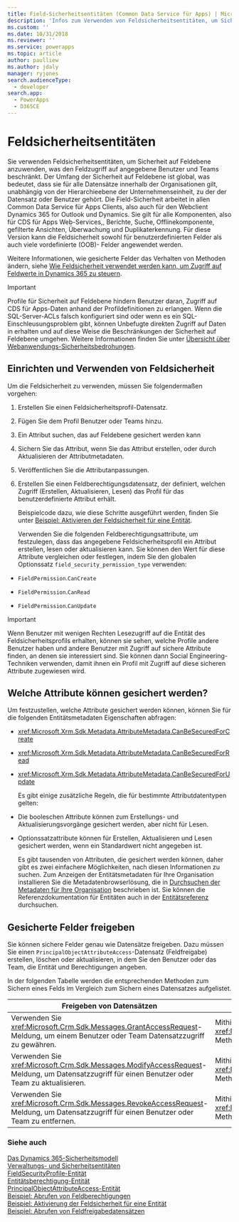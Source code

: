 ```yaml
---
title: Field-Sicherheitsentitäten (Common Data Service für Apps) | Microsoft Docs
description: 'Infos zum Verwenden von Feldsicherheitsentitäten, um Sicherheit auf Feldebene anzuwenden, was den Feldzugriff auf angegebene Benutzer und Teams beschränkt.'
ms.custom: ''
ms.date: 10/31/2018
ms.reviewer: ''
ms.service: powerapps
ms.topic: article
author: paulliew
ms.author: jdaly
manager: ryjones
search.audienceType:
  - developer
search.app:
  - PowerApps
  - D365CE
---
```

# <a name="field-security-entities"></a>Feldsicherheitsentitäten

Sie verwenden Feldsicherheitsentitäten, um Sicherheit auf Feldebene anzuwenden, was den Feldzugriff auf angegebene Benutzer und Teams beschränkt. Der Umfang der Sicherheit auf Feldebene ist global, was bedeutet, dass sie für alle Datensätze innerhalb der Organisationen gilt, unabhängig von der Hierarchieebene der Unternehmenseinheit, zu der der Datensatz oder Benutzer gehört. Die Field-Sicherheit arbeitet in allen Common Data Service für Apps Clients, also auch für den Webclient Dynamics 365 for Outlook und Dynamics. Sie gilt für alle Komponenten, also für CDS für Apps Web-Services,, Berichte, Suche, Offlinekomponente, gefilterte Ansichten, Überwachung und Duplikaterkennung. Für diese Version kann die Feldsicherheit sowohl für benutzerdefinierten Felder als auch viele vordefinierte (OOB)- Felder angewendet werden.  
  
 Weitere Informationen, wie gesicherte Felder das Verhalten von Methoden ändern, siehe [Wie Feldsicherheit verwendet werden kann, um Zugriff auf Feldwerte in Dynamics 365 zu steuern](/dynamics365/customer-engagement/developer/security-dev/use-field-security-control-access-field-values).  
  
> [!IMPORTANT]
>  Profile für Sicherheit auf Feldebene hindern Benutzer daran, Zugriff auf CDS für Apps-Daten anhand der Profildefinitionen zu erlangen. Wenn die SQL-Server-ACLs falsch konfiguriert sind oder wenn es ein SQL-Einschleusungsproblem gibt, können Unbefugte direkten Zugriff auf Daten in  erhalten und auf diese Weise die Beschränkungen der Sicherheit auf Feldebene umgehen. Weitere Informationen finden Sie unter [Übersicht über Webanwendungs-Sicherheitsbedrohungen](https://msdn.microsoft.com/library/f13d73y6.aspx).  
  
<a name="bkmk_setup"></a>   

## <a name="set-up-and-use-field-security"></a>Einrichten und Verwenden von Feldsicherheit  
 Um die Feldsicherheit zu verwenden, müssen Sie folgendermaßen vorgehen:  
  
1. Erstellen Sie einen Feldsicherheitsprofil-Datensatz.  
  
2. Fügen Sie dem Profil Benutzer oder Teams hinzu.  
  
3. Ein Attribut suchen, das auf Feldebene gesichert werden kann  
  
4. Sichern Sie das Attribut, wenn Sie das Attribut erstellen, oder durch Aktualisieren der Attributmetadaten.  
  
5. Veröffentlichen Sie die Attributanpassungen.  
  
6. Erstellen Sie einen Feldberechtigungsdatensatz, der definiert, welchen Zugriff (Erstellen, Aktualisieren, Lesen) das Profil für das benutzerdefinierte Attribut erhält.  
  
   Beispielcode dazu, wie diese Schritte ausgeführt werden, finden Sie unter [Beispiel: Aktivieren der Feldsicherheit für eine Entität](/dynamics365/customer-engagement/developer/sample-enable-field-security-entity).  
  
   Verwenden Sie die folgenden Feldberechtigungsattribute, um festzulegen, dass das angegebene Feldsicherheitsprofil ein Attribut erstellen, lesen oder aktualisieren kann. 
   Sie können den Wert für diese Attribute vergleichen oder festlegen, indem Sie den globalen Optionssatz `field_security_permission_type` verwenden:  
  
-   `FieldPermission`.`CanCreate`  
  
-   `FieldPermission`.`CanRead`  
  
-   `FieldPermission`.`CanUpdate`  
  
> [!IMPORTANT]
>  Wenn Benutzer mit wenigen Rechten Lesezugriff auf die Entität des Feldsicherheitsprofils erhalten, können sie sehen, welche Profile andere Benutzer haben und andere Benutzer mit Zugriff auf sichere Attribute finden, an denen sie interessiert sind. Sie können dann Social Engineering-Techniken verwenden, damit ihnen ein Profil mit Zugriff auf diese sicheren Attribute zugewiesen wird.  
  
<a name="bkmk_whichattributes"></a>   

## <a name="which-attributes-can-be-secured"></a>Welche Attribute können gesichert werden?  
 Um festzustellen, welche Attribute gesichert werden können, können Sie für die folgenden Entitätsmetadaten Eigenschaften abfragen:  
  
- <xref:Microsoft.Xrm.Sdk.Metadata.AttributeMetadata.CanBeSecuredForCreate>  
  
- <xref:Microsoft.Xrm.Sdk.Metadata.AttributeMetadata.CanBeSecuredForRead>  
  
- <xref:Microsoft.Xrm.Sdk.Metadata.AttributeMetadata.CanBeSecuredForUpdate>  
  
  Es gibt einige zusätzliche Regeln, die für bestimmte Attributdatentypen gelten:  
  
- Die booleschen Attribute können zum Erstellungs- und Aktualisierungsvorgänge gesichert werden, aber nicht für Lesen.  
  
- Optionssatzattribute können für Erstellen, Aktualisieren und Lesen gesichert werden, wenn ein Standardwert nicht angegeben ist.  
  
  Es gibt tausenden von Attributen, die gesichert werden können, daher gibt es zwei einfachere Möglichkeiten, nach diesen Informationen zu suchen. Zum Anzeigen der Entitätsmetadaten für Ihre Organisation installieren Sie die Metadatenbrowserlösung, die in [Durchsuchen der Metadaten für Ihre Organisation](/dynamics365/customer-engagement/developer/browse-your-metadata) beschrieben ist. Sie können die Referenzdokumentation für Entitäten auch in der [Entitätsreferenz](/dynamics365/customer-engagement/developer/about-entity-reference) durchsuchen.  
  
<a name="bkmk_sharing"></a>   
## <a name="share-secured-fields"></a>Gesicherte Felder freigeben  
 Sie können sichere Felder genau wie Datensätze freigeben. Dazu müssen Sie einen `PrincipalObjectAttributeAccess`-Datensatz (Feldfreigabe) erstellen, löschen oder aktualisieren, in dem Sie den Benutzer oder das Team, die Entität und Berechtigungen angeben.  
  
 In der folgenden Tabelle werden die entsprechenden Methoden zum Sichern eines Felds im Vergleich zum Sichern eines Datensatzes aufgelistet.  
  
|Freigeben von Datensätzen|Freigegeben des Feldzugriffs|  
|--------------------|--------------------------|  
|Verwenden Sie <xref:Microsoft.Crm.Sdk.Messages.GrantAccessRequest>-Meldung, um einem Benutzer oder Team Datensatzzugriff zu gewähren.|Mithilfe der <xref:Microsoft.Xrm.Sdk.Messages.CreateRequest> Nachricht oder der <xref:Microsoft.Xrm.Sdk.IOrganizationService>.<xref:Microsoft.Xrm.Sdk.IOrganizationService.Create*> Methode, um gesicherten Feldzugriff für einen Benutzer oder ein Team zu geben.|  
|Verwenden Sie <xref:Microsoft.Crm.Sdk.Messages.ModifyAccessRequest>-Meldung, um Datensatzzugriff für einen Benutzer oder Team zu aktualisieren.|Mithilfe der <xref:Microsoft.Xrm.Sdk.Messages.UpdateRequest> Nachricht oder der <xref:Microsoft.Xrm.Sdk.IOrganizationService>.<xref:Microsoft.Xrm.Sdk.IOrganizationService.Update*> Methode, um gesicherten Feldzugriff für einen Benutzer oder ein Team zu aktualisieren.|  
|Verwenden Sie <xref:Microsoft.Crm.Sdk.Messages.RevokeAccessRequest>-Meldung, um Datensatzzugriff für einen Benutzer oder Team zu entfernen.|Mithilfe der <xref:Microsoft.Xrm.Sdk.Messages.DeleteRequest> Nachricht oder der <xref:Microsoft.Xrm.Sdk.IOrganizationService>.<xref:Microsoft.Xrm.Sdk.IOrganizationService.Delete*> Methode, um gesicherten Feldzugriff für einen Benutzer oder ein Team zu entfernen.|  
  
### <a name="see-also"></a>Siehe auch  
 [Das Dynamics 365-Sicherheitsmodell](security-model.md)   
 [Verwaltungs- und Sicherheitsentitäten](/dynamics365/customer-engagement/developer/administration-security-entities)   
 [FieldSecurityProfile-Entität](/reference/entities/fieldsecurityprofile.md)   
 [Entitätsberechtigung-Entität](/reference/entities/fieldpermission.md)   
 [PrincipalObjectAttributeAccess-Entität](/reference/entities/principalobjectattributeaccess.md)    
 [Beispiel: Abrufen von Feldberechtigungen](/dynamics365/customer-engagement/developer/sample-retrieve-field-permissions)   
 [Beispiel: Aktivierung der Feldsicherheit für eine Entität](org-service/samples/enable-field-security-entity.md)   
 [Beispiel: Abrufen von Feldfreigabedatensätzen](/dynamics365/customer-engagement/developer/sample-retrieve-field-sharing-records)
